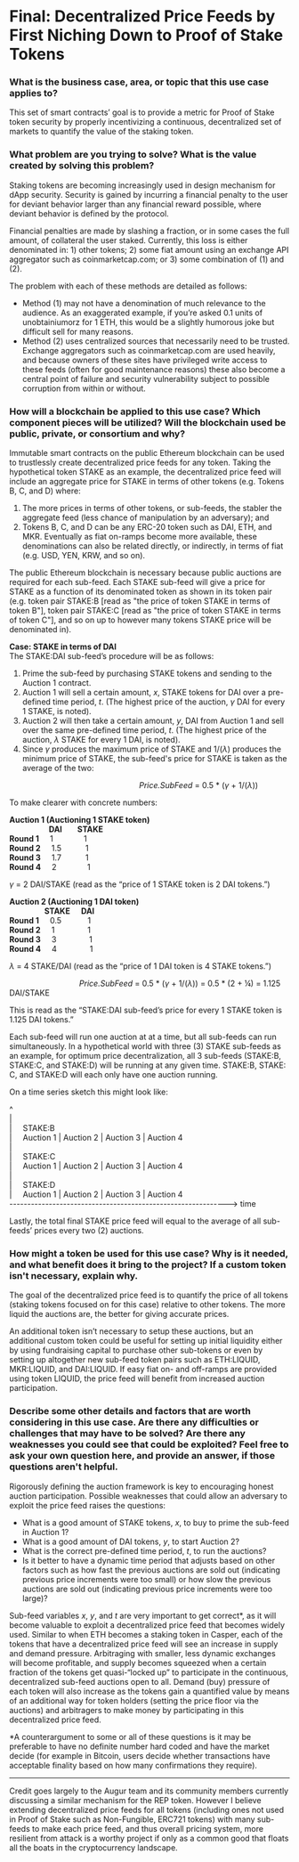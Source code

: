# Final: Decentralized Price Feeds by First Niching Down to Proof of Stake Tokens
### What is the business case, area, or topic that this use case applies to?

This set of smart contracts’ goal is to provide a metric for Proof of Stake token security by properly incentivizing a continuous, decentralized set of markets to quantify the value of the staking token.  

### What problem are you trying to solve? What is the value created by solving this problem?

Staking tokens are becoming increasingly used in design mechanism for dApp security. Security is gained by incurring a financial penalty to the user for deviant behavior larger than any financial reward possible, where deviant behavior is defined by the protocol.

Financial penalties are made by slashing a fraction, or in some cases the full amount, of collateral the user staked. Currently, this loss is either denominated in: 1) other tokens; 2) some fiat amount using an exchange API aggregator such as coinmarketcap.com; or 3) some combination of (1) and (2).

The problem with each of these methods are detailed as follows:
- Method (1) may not have a denomination of much relevance to the audience. As an exaggerated example, if you’re asked 0.1 units of unobtainiumorz for 1 ETH, this would be a slightly humorous joke but difficult sell for many reasons.
- Method (2) uses centralized sources that necessarily need to be trusted. Exchange aggregators such as coinmarketcap.com are used heavily, and because owners of these sites have privileged write access to these feeds (often for good maintenance reasons) these also become a central point of failure and security vulnerability subject to possible corruption from within or without.

### How will a blockchain be applied to this use case? Which component pieces will be utilized? Will the blockchain used be public, private, or consortium and why?

Immutable smart contracts on the public Ethereum blockchain can be used to trustlessly create decentralized price feeds for any token. Taking the hypothetical token STAKE as an example, the decentralized price feed will include an aggregate price for STAKE in terms of other tokens (e.g. Tokens B, C, and D) where:

1) The more prices in terms of other tokens, or sub-feeds, the stabler the aggregate feed (less chance of manipulation by an adversary); and
2) Tokens B, C, and D can be any ERC-20 token such as DAI, ETH, and MKR. Eventually as fiat on-ramps become more available, these denominations can also be related directly, or indirectly, in terms of fiat (e.g. USD, YEN, KRW, and so on).

The public Ethereum blockchain is necessary because public auctions are required for each sub-feed. Each STAKE sub-feed will give a price for STAKE as a function of its denominated token as shown in its token pair (e.g. token pair STAKE:B [read as "the price of token STAKE in terms of token B"], token pair STAKE:C [read as "the price of token STAKE in terms of token C"], and so on up to however many tokens STAKE price will be denominated in).

**Case: STAKE in terms of DAI**  
The STAKE:DAI sub-feed’s procedure will be as follows:  

1) Prime the sub-feed by purchasing STAKE tokens and sending to the Auction 1 contract.
2) Auction 1 will sell a certain amount, _x_, STAKE tokens for DAI over a pre-defined time period, _t_. (The highest price of the auction, $\gamma$ DAI for every 1 STAKE, is noted).
3) Auction 2 will then take a certain amount, _y_, DAI from Auction 1 and sell over the same pre-defined time period, _t_. (The highest price of the auction, $\lambda$ STAKE for every 1 DAI, is noted).
4) Since $\gamma$ produces the maximum price of STAKE and 1/($\lambda$) produces the minimum price of STAKE, the sub-feed's price for STAKE is taken as the average of the two:

&emsp; &emsp; &emsp; &emsp; &emsp; &emsp; &emsp; &emsp; &emsp; &emsp; &emsp; &emsp; &emsp; _Price.SubFeed_ = 0.5 * ($\gamma$ + 1/($\lambda$))  

To make clearer with concrete numbers:  

**Auction 1 (Auctioning 1 STAKE token)**  
&nbsp; &nbsp; &nbsp; &nbsp; &nbsp; &nbsp; &nbsp; &nbsp; &nbsp; **DAI** &nbsp; &nbsp; &nbsp; **STAKE**  
**Round 1**	&nbsp; &nbsp; 1 &nbsp; &nbsp; &nbsp; &nbsp;	&nbsp; &nbsp; &nbsp;1  
**Round 2**	&nbsp; &nbsp; 1.5 &nbsp; &nbsp; &nbsp; &nbsp; &nbsp; 1  
**Round 3**	&nbsp; &nbsp; 1.7 &nbsp; &nbsp; &nbsp; &nbsp; &nbsp; 1  
**Round 4**	&nbsp; &nbsp; 2	&nbsp; &nbsp; &nbsp; &nbsp;	&nbsp; &nbsp; &nbsp;1   

$\gamma$ = 2 DAI/STAKE (read as the “price of 1 STAKE token is 2 DAI tokens.”)  

**Auction 2 (Auctioning 1 DAI token)**    
&nbsp; &nbsp; &nbsp; &nbsp; &nbsp; &nbsp; &nbsp; &nbsp; **STAKE** &nbsp; &nbsp; **DAI**  
**Round 1**	&nbsp; &nbsp; 0.5	&nbsp; &nbsp; &nbsp; &nbsp; &nbsp; &nbsp;1  
**Round 2**	&nbsp; &nbsp; 1	&nbsp; &nbsp; &nbsp; &nbsp; &nbsp; &nbsp; &nbsp; 1  
**Round 3**	&nbsp; &nbsp; 3	&nbsp; &nbsp; &nbsp; &nbsp; &nbsp; &nbsp; &nbsp; 1  
**Round 4**	&nbsp; &nbsp; 4	&nbsp; &nbsp; &nbsp; &nbsp; &nbsp; &nbsp; &nbsp; 1  

$\lambda$ = 4 STAKE/DAI  (read as the “price of 1 DAI token is 4 STAKE tokens.”)  

&emsp; &emsp; &emsp; &emsp; &emsp; &emsp; &emsp; _Price.SubFeed_ = 0.5 * ($\gamma$ + 1/($\lambda$)) = 0.5 * (2  + ¼) = 1.125 DAI/STAKE  

This is read as the “STAKE:DAI sub-feed’s price for every 1 STAKE token is 1.125 DAI tokens.”    

Each sub-feed will run one auction at at a time, but all sub-feeds can run simultaneously. In a hypothetical world with three (3) STAKE sub-feeds as an example, for optimum price decentralization, all 3 sub-feeds (STAKE:B, STAKE:C, and STAKE:D) will be running at any given time. STAKE:B, STAKE: C, and STAKE:D will each only have one auction running.  

On a time series sketch this might look like:  

^  
|  
| &nbsp; &nbsp; STAKE:B  
| &nbsp; &nbsp; Auction 1 | Auction 2 | Auction 3 | Auction 4  
|    
| &nbsp; &nbsp; STAKE:C  
| &nbsp; &nbsp; Auction 1 | Auction 2 | Auction 3 | Auction 4  
|    
| &nbsp; &nbsp; STAKE:D  
| &nbsp; &nbsp; Auction 1 | Auction 2 | Auction 3 | Auction 4  
-------------------------------------------------------------> time  

Lastly, the total final STAKE price feed will equal to the average of all sub-feeds’ prices every two (2) auctions.  

### How might a token be used for this use case? Why is it needed, and what benefit does it bring to the project? If a custom token isn't necessary, explain why.  

The goal of the decentralized price feed is to quantify the price of all tokens (staking tokens focused on for this case) relative to other tokens. The more liquid the auctions are, the better for giving accurate prices.

An additional token isn’t necessary to setup these auctions, but an additional custom token could be useful for setting up initial liquidity either by using fundraising capital to purchase other sub-tokens or even by setting up altogether new sub-feed token pairs such as ETH:LIQUID, MKR:LIQUID, and DAI:LIQUID. If easy fiat on- and off-ramps are provided using token LIQUID, the price feed will benefit from increased auction participation.  

### Describe some other details and factors that are worth considering in this use case. Are there any difficulties or challenges that may have to be solved? Are there any weaknesses you could see that could be exploited? Feel free to ask your own question here, and provide an answer, if those questions aren't helpful.

Rigorously defining the auction framework is key to encouraging honest auction participation. Possible weaknesses that could allow an adversary to exploit the price feed raises the questions:

- What is a good amount of STAKE tokens, _x_, to buy to prime the sub-feed in Auction 1?
- What is a good amount of DAI tokens, _y_, to start Auction 2?
- What is the correct pre-defined time period, _t_, to run the auctions?
- Is it better to have a dynamic time period that adjusts based on other factors such as how fast the previous auctions are sold out (indicating previous price increments were too small) or how slow the previous auctions are sold out (indicating previous price increments were too large)?

Sub-feed variables _x_, _y_, and _t_ are very important to get correct*, as it will become valuable to exploit a decentralized price feed that becomes widely used. Similar to when ETH becomes a staking token in Casper, each of the tokens that have a decentralized price feed will see an increase in supply and demand pressure. Arbitraging with smaller, less dynamic exchanges will become profitable, and supply becomes squeezed when a certain fraction of the tokens get quasi-“locked up” to participate in the continuous, decentralized sub-feed auctions open to all. Demand (buy) pressure of each token will also increase as the tokens gain a quantified value by means of an additional way for token holders (setting the price floor via the auctions) and arbitragers to make money by participating in this decentralized price feed.  

\*A counterargument to some or all of these questions is it may be preferable to have no definite number hard coded and have the market decide (for example in Bitcoin, users decide whether transactions have acceptable finality based on how many confirmations they require).  

__________________________________________________________________________________________________________________________  
Credit goes largely to the Augur team and its community members currently discussing a similar mechanism for the REP token. However I believe extending decentralized price feeds for all tokens (including ones not used in Proof of Stake such as Non-Fungible, ERC721 tokens) with many sub-feeds to make each price feed, and thus overall pricing system, more resilient from attack is a worthy project if only as a common good that floats all the boats in the cryptocurrency landscape.   
